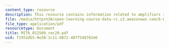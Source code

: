 ```yaml
---
content_type: resource
description: This resource contains information related to amplifiers review.
file: /media/https%3A/open-learning-course-data-rc.s3.amazonaws.com/6-012-microelectronic-devices-and-circuits-spring-2009/f1952db50e381c11087248ff549762e6_MIT6_012S09_rec20.pdf
file_type: application/pdf
resourcetype: Document
title: MIT6_012S09_rec20.pdf
uid: f1952db5-0e38-1c11-0872-48ff549762e6
---
```


